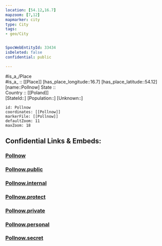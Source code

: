 ```yaml
---
location: [54.12,16.7] 
mapzoom: [7,12] 
mapmarker: city 
type: City
tags:
- geo/City


SpocWebEntityId: 33434
isDeleted: false
confidential: public

---
```

#is_a_/Place  
#is_a_ :: [[Place]] 
[has_place_longitude::16.7] 
[has_place_latitude::54.12] 
[name::Pollnow] 
State ::  
Country :: [[Poland]]  
[StateId::] 
[Population::] 
[Unknown::] 


```leaflet
id: Pollnow
coordinates: [[Pollnow]] 
markerFile: [[Pollnow]] 
defaultZoom: 11 
maxZoom: 18
```


## Confidential Links & Embeds: 

### [Pollnow](/_Standards/Earth/Continent/Europe/Europe~East/Poland/Provinces~Poland/West_Pomeranian/City/Pollnow.md) 

### [Pollnow.public](/_public/Earth/Continent/Europe/Europe~East/Poland/Provinces~Poland/West_Pomeranian/City/Pollnow.public.md) 

### [Pollnow.internal](/_internal/Earth/Continent/Europe/Europe~East/Poland/Provinces~Poland/West_Pomeranian/City/Pollnow.internal.md) 

### [Pollnow.protect](/_protect/Earth/Continent/Europe/Europe~East/Poland/Provinces~Poland/West_Pomeranian/City/Pollnow.protect.md) 

### [Pollnow.private](/_private/Earth/Continent/Europe/Europe~East/Poland/Provinces~Poland/West_Pomeranian/City/Pollnow.private.md) 

### [Pollnow.personal](/_personal/Earth/Continent/Europe/Europe~East/Poland/Provinces~Poland/West_Pomeranian/City/Pollnow.personal.md) 

### [Pollnow.secret](/_secret/Earth/Continent/Europe/Europe~East/Poland/Provinces~Poland/West_Pomeranian/City/Pollnow.secret.md)

